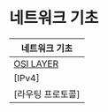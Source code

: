 # 네트워크 기초
|네트워크 기초|
|---|
|[OSI LAYER](https://github.com/JiwebD/INFOMATION_LECTURE/tree/06eeb5237f9aacefe1b73e7d299e816e0c78209d/%EB%84%A4%ED%8A%B8%EC%9B%8C%ED%81%AC%20%EA%B8%B0%EC%B4%88/OSI%20LAYER) |
| [IPv4] |
| [라우팅 프로토콜] |
